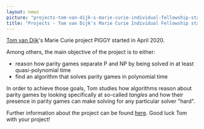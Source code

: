 ```yaml
---
layout: news
picture: "projects-tom-van-dijk-s-marie-curie-individual-fellowship-started-in-april-2020.jpeg"
title: "Projects - Tom van Dijk's Marie Curie Individual Fellowship started in April 2020"
---
```


<p><a href="https://www.tvandijk.nl/">Tom van Dijk</a>&#39;s Marie Curie project PIGGY&nbsp;started in April 2020.</p>

<p>Among others, the main objective of the project is to either:</p>

<ul>
	<li>reason how parity games separate P and NP by being solved in at least quasi-polynomial time&nbsp;</li>
	<li>find an algorithm that solves parity games in polynomial time</li>
</ul>

<p>In order to achieve those goals, Tom studies&nbsp;how algorithms reason about parity games by looking specifically at so-called <em>tangles</em>&nbsp;and how their presence in parity games can make solving for any particular solver &quot;hard&quot;.</p>

<p>Further information about the project can be found <a href="https://www.utwente.nl/en/eemcs/fmt/research/projects/piggy/">here</a>. Good luck Tom with your project!</p>

		